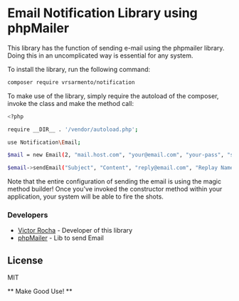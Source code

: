 # Email Notification Library using phpMailer

This library has the function of sending e-mail using the phpmailer library. Doing this in an uncomplicated way is essential for any system.

To install the library, run the following command:

```sh
composer require vrsarmento/notification
```

To make use of the library, simply require the autoload of the composer, invoke the class and make the method call:

```sh
<?php

require __DIR__ . '/vendor/autoload.php';

use Notification\Email;

$mail = new Email(2, "mail.host.com", "your@email.com", "your-pass", "smtp secure (tls/ssl)", "port (587)", "from@email.com", "From Name");

$email->sendEmail("Subject", "Content", "reply@email.com", "Replay Name", "address@email.com", "Address Name");
```

Note that the entire configuration of sending the email is using the magic method builder! Once you've invoked the constructor method within your application, your system will be able to fire the shots.

### Developers
* [Victor Rocha] - Developer of this library
* [phpMailer] - Lib to send Email

License
----

MIT

** Make Good Use! **

[//]: #
[Victor Rocha]: <mailto: vrsarmento@gmail.com>
[phpMailer]: <https://github.com/PHPMailer/PHPMailer>

